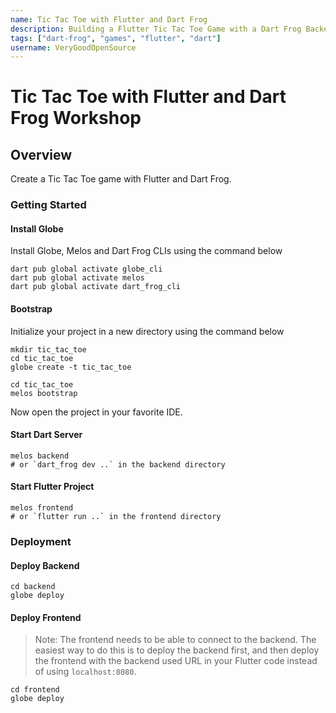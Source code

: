 ```yaml
---
name: Tic Tac Toe with Flutter and Dart Frog
description: Building a Flutter Tic Tac Toe Game with a Dart Frog Backend
tags: ["dart-frog", "games", "flutter", "dart"]
username: VeryGoodOpenSource
---
```


# Tic Tac Toe with Flutter and Dart Frog Workshop

## Overview

Create a Tic Tac Toe game with Flutter and Dart Frog.

### Getting Started

#### Install Globe

Install Globe, Melos and Dart Frog CLIs using the command below

```shell
dart pub global activate globe_cli
dart pub global activate melos 
dart pub global activate dart_frog_cli
```

#### Bootstrap

Initialize your project in a new directory using the command below

```shell
mkdir tic_tac_toe
cd tic_tac_toe
globe create -t tic_tac_toe
```

```shell
cd tic_tac_toe
melos bootstrap
```

Now open the project in your favorite IDE.

#### Start Dart Server

```shell
melos backend
# or `dart_frog dev ..` in the backend directory
```

#### Start Flutter Project

```shell
melos frontend
# or `flutter run ..` in the frontend directory
```

### Deployment

#### Deploy Backend

```shell
cd backend
globe deploy
```

#### Deploy Frontend

> Note: The frontend needs to be able to connect to the backend.
> The easiest way to do this is to deploy the backend first, and then
> deploy the frontend with the backend used URL in your Flutter code
> instead of using `localhost:8080`.

```shell
cd frontend
globe deploy
```

